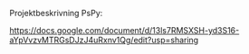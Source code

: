 Projektbeskrivning PsPy:

https://docs.google.com/document/d/13ls7RMSXSH-yd3S16-aYpVvzvMTRGsDJzJ4uRxnv1Qg/edit?usp=sharing